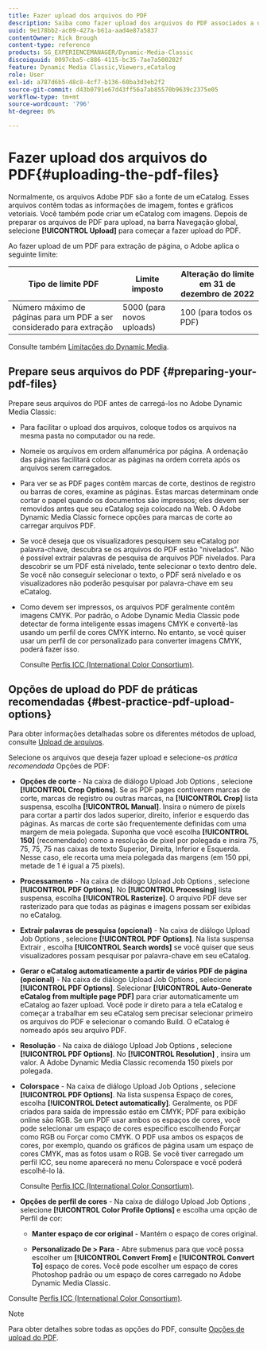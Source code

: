 ```yaml
---
title: Fazer upload dos arquivos do PDF
description: Saiba como fazer upload dos arquivos do PDF associados a um eCatalog no Adobe Dynamic Media Classic.
uuid: 9e178bb2-ac09-427a-b61a-aad4e87a5837
contentOwner: Rick Brough
content-type: reference
products: SG_EXPERIENCEMANAGER/Dynamic-Media-Classic
discoiquuid: 0097cba5-c886-4115-bc35-7ae7a500202f
feature: Dynamic Media Classic,Viewers,eCatalog
role: User
exl-id: a787d6b5-48c8-4cf7-b136-60ba3d3eb2f2
source-git-commit: d43b0791e67d43ff56a7ab85570b9639c2375e05
workflow-type: tm+mt
source-wordcount: '796'
ht-degree: 0%

---
```


# Fazer upload dos arquivos do PDF{#uploading-the-pdf-files}

Normalmente, os arquivos Adobe PDF são a fonte de um eCatalog. Esses arquivos contêm todas as informações de imagem, fontes e gráficos vetoriais. Você também pode criar um eCatalog com imagens. Depois de preparar os arquivos de PDF para upload, na barra Navegação global, selecione **[!UICONTROL Upload]** para começar a fazer upload do PDF.

Ao fazer upload de um PDF para extração de página, o Adobe aplica o seguinte limite:

| Tipo de limite PDF | Limite imposto | Alteração do limite em 31 de dezembro de 2022 |
| --- | --- | --- |
| Número máximo de páginas para um PDF a ser considerado para extração | 5000 (para novos uploads) | 100 (para todos os PDF) |

Consulte também [Limitações do Dynamic Media](/help/limitations.md).

## Prepare seus arquivos do PDF {#preparing-your-pdf-files}

Prepare seus arquivos do PDF antes de carregá-los no Adobe Dynamic Media Classic:

* Para facilitar o upload dos arquivos, coloque todos os arquivos na mesma pasta no computador ou na rede.
* Nomeie os arquivos em ordem alfanumérica por página. A ordenação das páginas facilitará colocar as páginas na ordem correta após os arquivos serem carregados.
* Para ver se as PDF pages contêm marcas de corte, destinos de registro ou barras de cores, examine as páginas. Estas marcas determinam onde cortar o papel quando os documentos são impressos; eles devem ser removidos antes que seu eCatalog seja colocado na Web. O Adobe Dynamic Media Classic fornece opções para marcas de corte ao carregar arquivos PDF.
* Se você deseja que os visualizadores pesquisem seu eCatalog por palavra-chave, descubra se os arquivos do PDF estão &quot;nivelados&quot;. Não é possível extrair palavras de pesquisa de arquivos PDF nivelados. Para descobrir se um PDF está nivelado, tente selecionar o texto dentro dele. Se você não conseguir selecionar o texto, o PDF será nivelado e os visualizadores não poderão pesquisar por palavra-chave em seu eCatalog.
* Como devem ser impressos, os arquivos PDF geralmente contêm imagens CMYK. Por padrão, o Adobe Dynamic Media Classic pode detectar de forma inteligente essas imagens CMYK e convertê-las usando um perfil de cores CMYK interno. No entanto, se você quiser usar um perfil de cor personalizado para converter imagens CMYK, poderá fazer isso.

   Consulte [Perfis ICC (International Color Consortium)](icc-profiles.md#icc_profiles).

## Opções de upload do PDF de práticas recomendadas {#best-practice-pdf-upload-options}

Para obter informações detalhadas sobre os diferentes métodos de upload, consulte [Upload de arquivos](uploading-files.md#uploading_your_files).

Selecione os arquivos que deseja fazer upload e selecione-os *prática recomendada* Opções de PDF:

* **Opções de corte** - Na caixa de diálogo Upload Job Options , selecione **[!UICONTROL Crop Options]**. Se as PDF pages contiverem marcas de corte, marcas de registro ou outras marcas, na **[!UICONTROL Crop]** lista suspensa, escolha **[!UICONTROL Manual]**. Insira o número de pixels para cortar a partir dos lados superior, direito, inferior e esquerdo das páginas. As marcas de corte são frequentemente definidas com uma margem de meia polegada. Suponha que você escolha **[!UICONTROL 150]** (recomendado) como a resolução de pixel por polegada e insira 75, 75, 75, 75 nas caixas de texto Superior, Direita, Inferior e Esquerda. Nesse caso, ele recorta uma meia polegada das margens (em 150 ppi, metade de 1 é igual a 75 pixels).

* **Processamento** - Na caixa de diálogo Upload Job Options , selecione **[!UICONTROL PDF Options]**. No **[!UICONTROL Processing]** lista suspensa, escolha **[!UICONTROL Rasterize]**. O arquivo PDF deve ser rasterizado para que todas as páginas e imagens possam ser exibidas no eCatalog.

* **Extrair palavras de pesquisa (opcional)** - Na caixa de diálogo Upload Job Options , selecione **[!UICONTROL PDF Options]**. Na lista suspensa Extrair , escolha **[!UICONTROL Search words]** se você quiser que seus visualizadores possam pesquisar por palavra-chave em seu eCatalog.

* **Gerar o eCatalog automaticamente a partir de vários PDF de página (opcional)** - Na caixa de diálogo Upload Job Options , selecione **[!UICONTROL PDF Options]**. Selecionar **[!UICONTROL Auto-Generate eCatalog from multiple page PDF]** para criar automaticamente um eCatalog ao fazer upload. Você pode ir direto para a tela eCatalog e começar a trabalhar em seu eCatalog sem precisar selecionar primeiro os arquivos do PDF e selecionar o comando Build. O eCatalog é nomeado após seu arquivo PDF.

* **Resolução** - Na caixa de diálogo Upload Job Options , selecione **[!UICONTROL PDF Options]**. No **[!UICONTROL Resolution]** , insira um valor. A Adobe Dynamic Media Classic recomenda 150 pixels por polegada.

* **Colorspace** - Na caixa de diálogo Upload Job Options , selecione **[!UICONTROL PDF Options]**. Na lista suspensa Espaço de cores, escolha **[!UICONTROL Detect automatically]**. Geralmente, os PDF criados para saída de impressão estão em CMYK; PDF para exibição online são RGB. Se um PDF usar ambos os espaços de cores, você pode selecionar um espaço de cores específico escolhendo Forçar como RGB ou Forçar como CMYK. O PDF usa ambos os espaços de cores, por exemplo, quando os gráficos de página usam um espaço de cores CMYK, mas as fotos usam o RGB. Se você tiver carregado um perfil ICC, seu nome aparecerá no menu Colorspace e você poderá escolhê-lo lá.

   Consulte [Perfis ICC (International Color Consortium)](/help/icc-profiles.md).

* **Opções de perfil de cores** - Na caixa de diálogo Upload Job Options , selecione **[!UICONTROL Color Profile Options]** e escolha uma opção de Perfil de cor:

   * **Manter espaço de cor original** - Mantém o espaço de cores original.

   * **Personalizado De > Para** - Abre submenus para que você possa escolher um **[!UICONTROL Convert From]** e **[!UICONTROL Convert To]** espaço de cores. Você pode escolher um espaço de cores Photoshop padrão ou um espaço de cores carregado no Adobe Dynamic Media Classic.

<!-- * **Convert To SRGB** - Converts to SRGB (Standard Red Green Blue). SRGB is the recommended color space for displaying images on web pages. -->

Consulte [Perfis ICC (International Color Consortium)](icc-profiles.md#icc_profiles).

>[!NOTE]
>
>Para obter detalhes sobre todas as opções do PDF, consulte [Opções de upload do PDF](pdfs.md#pdf_upload_options).
